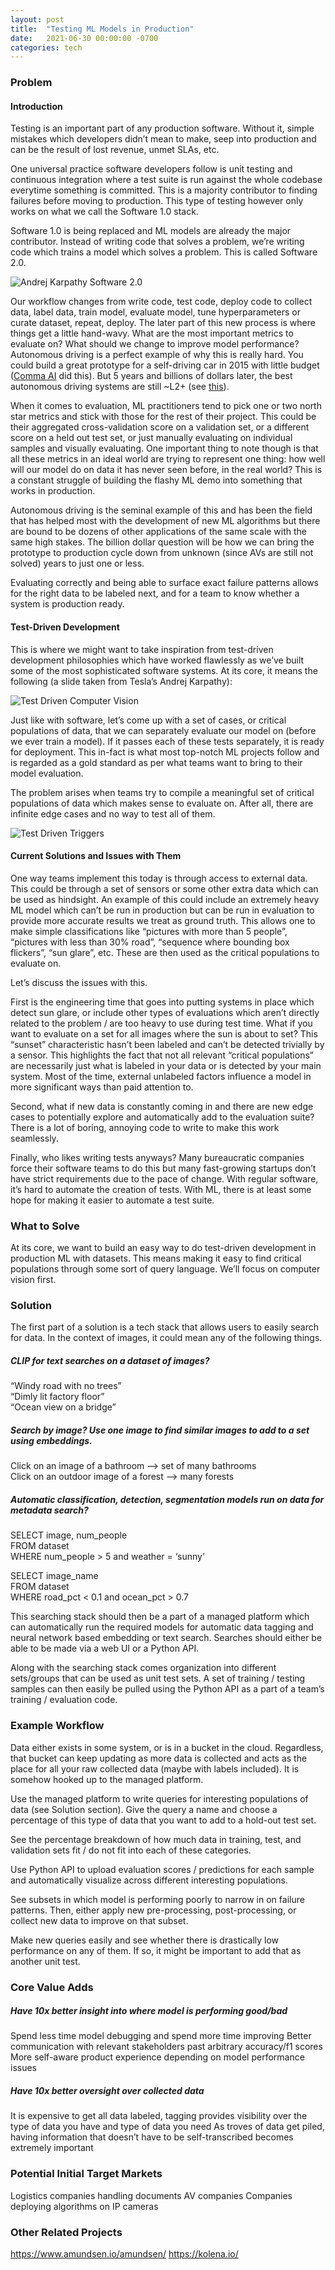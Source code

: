 ```yaml
---
layout: post
title:  "Testing ML Models in Production"
date:   2021-06-30 00:00:00 -0700
categories: tech
---
```

### Problem
#### Introduction
Testing is an important part of any production software. Without it, simple mistakes which developers didn’t mean to make, seep into production and can be the result of lost revenue, unmet SLAs, etc.
 
One universal practice software developers follow is unit testing and continuous integration where a test suite is run against the whole codebase everytime something is committed. This is a majority contributor to finding failures before moving to production. This type of testing however only works on what we call the Software 1.0 stack.

Software 1.0 is being replaced and ML models are already the major contributor. Instead of writing code that solves a problem, we’re writing code which trains a model which solves a problem. This is called Software 2.0.

![Andrej Karpathy Software 2.0](https://miro.medium.com/max/1400/1*5NG3U8MsaTqmQpjkr_-UOw.png)

Our workflow changes from write code, test code, deploy code to collect data, label data, train model, evaluate model, tune hyperparameters or curate dataset, repeat, deploy. The later part of this new process is where things get a little hand-wavy. What are the most important metrics to evaluate on? What should we change to improve model performance? Autonomous driving is a perfect example of why this is really hard. You could build a great prototype for a self-driving car in 2015 with little budget ([Comma AI][comma] did this). But 5 years and billions of dollars later, the best autonomous driving systems are still ~L2+ (see [this][fchollet]).

When it comes to evaluation, ML practitioners tend to pick one or two north star metrics and stick with those for the rest of their project. This could be their aggregated cross-validation score on a validation set, or a different score on a held out test set, or just manually evaluating on individual samples and visually evaluating. One important thing to note though is that all these metrics in an ideal world are trying to represent one thing: how well will our model do on data it has never seen before, in the real world? This is a constant struggle of building the flashy ML demo into something that works in production.

Autonomous driving is the seminal example of this and has been the field that has helped most with the development of new ML algorithms but there are bound to be dozens of other applications of the same scale with the same high stakes. The billion dollar question will be how we can bring the prototype to production cycle down from unknown (since AVs are still not solved) years to just one or less.

Evaluating correctly and being able to surface exact failure patterns allows for the right data to be labeled next, and for a team to know whether a system is production ready.

#### Test-Driven Development
This is where we might want to take inspiration from test-driven development philosophies which have worked flawlessly as we’ve built some of the most sophisticated software systems. At its core, it means the following (a slide taken from Tesla’s Andrej Karpathy):

![Test Driven Computer Vision](https://i0.wp.com/mlinproduction.com/wp-content/uploads/2020/05/karpathy-unit-tests-1.png)

Just like with software, let’s come up with a set of cases, or critical populations of data, that we can separately evaluate our model on (before we ever train a model). If it passes each of these tests separately, it is ready for deployment. This in-fact is what most top-notch ML projects follow and is regarded as a gold standard as per what teams want to bring to their model evaluation.

The problem arises when teams try to compile a meaningful set of critical populations of data which makes sense to evaluate on. After all, there are infinite edge cases and no way to test all of them.

![Test Driven Triggers](https://pbs.twimg.com/media/E4aa7m9VIAQEgSl?format=jpg&name=large)

#### Current Solutions and Issues with Them

One way teams implement this today is through access to external data. This could be through a set of sensors or some other extra data which can be used as hindsight. An example of this could include an extremely heavy ML model which can’t be run in production but can be run in evaluation to provide more accurate results we treat as ground truth. This allows one to make simple classifications like “pictures with more than 5 people”, “pictures with less than 30% road”, “sequence where bounding box flickers”, “sun glare”, etc. These are then used as the critical populations to evaluate on.

Let’s discuss the issues with this.

First is the engineering time that goes into putting systems in place which detect sun glare, or include other types of evaluations which aren’t directly related to the problem / are too heavy to use during test time. What if you want to evaluate on a set for all images where the sun is about to set? This “sunset” characteristic hasn’t been labeled and can’t be detected trivially by a sensor. This highlights the fact that not all relevant “critical populations” are necessarily just what is labeled in your data or is detected by your main system. Most of the time, external unlabeled factors influence a model in more significant ways than paid attention to.

Second, what if new data is constantly coming in and there are new edge cases to potentially explore and automatically add to the evaluation suite? There is a lot of boring, annoying code to write to make this work seamlessly.

Finally, who likes writing tests anyways? Many bureaucratic companies force their software teams to do this but many fast-growing startups don’t have strict requirements due to the pace of change. With regular software, it’s hard to automate the creation of tests. With ML, there is at least some hope for making it easier to automate a test suite.

### What to Solve

At its core, we want to build an easy way to do test-driven development in production ML with datasets. This means making it easy to find critical populations through some sort of query language. We’ll focus on computer vision first.

### Solution

The first part of a solution is a tech stack that allows users to easily search for data. In the context of images, it could mean any of the following things. 

##### CLIP for text searches on a dataset of images?
“Windy road with no trees”<br />
“Dimly lit factory floor”<br />
“Ocean view on a bridge”<br />

##### Search by image? Use one image to find similar images to add to a set using embeddings.
Click on an image of a bathroom --> set of many bathrooms<br />
Click on an outdoor image of a forest --> many forests

##### Automatic classification, detection, segmentation models run on data for metadata search?
SELECT image, num_people<br />
FROM dataset<br />
WHERE num_people > 5 and weather = ‘sunny’<br />

SELECT image_name<br />
FROM dataset<br />
WHERE road_pct < 0.1 and ocean_pct > 0.7

This searching stack should then be a part of a managed platform which can automatically run the required models for automatic data tagging and neural network based embedding or text search. Searches should either be able to be made via a web UI or a Python API.

Along with the searching stack comes organization into different sets/groups that can be used as unit test sets. A set of training / testing samples can then easily be pulled using the Python API as a part of a team’s training / evaluation code.

### Example Workflow
Data either exists in some system, or is in a bucket in the cloud. Regardless, that bucket can keep updating as more data is collected and acts as the place for all your raw collected data (maybe with labels included). It is somehow hooked up to the managed platform.

Use the managed platform to write queries for interesting populations of data (see Solution section). Give the query a name and choose a percentage of this type of data that you want to add to a hold-out test set.

See the percentage breakdown of how much data in training, test, and validation sets fit / do not fit into each of these categories.

Use Python API to upload evaluation scores / predictions for each sample and automatically visualize across different interesting populations.

See subsets in which model is performing poorly to narrow in on failure patterns. Then, either apply new pre-processing, post-processing, or collect new data to improve on that subset.

Make new queries easily and see whether there is drastically low performance on any of them. If so, it might be important to add that as another unit test.

### Core Value Adds
##### Have 10x better insight into where model is performing good/bad
Spend less time model debugging and spend more time improving
Better communication with relevant stakeholders past arbitrary accuracy/f1 scores
More self-aware product experience depending on model performance issues

##### Have 10x better oversight over collected data
It is expensive to get all data labeled, tagging provides visibility over the type of data you have and type of data you need
As troves of data get piled, having information that doesn’t have to be self-transcribed becomes extremely important

### Potential Initial Target Markets
Logistics companies handling documents
AV companies
Companies deploying algorithms on IP cameras

### Other Related Projects
https://www.amundsen.io/amundsen/
https://kolena.io/


[karpath-20]: https://miro.medium.com/max/1400/1*5NG3U8MsaTqmQpjkr_-UOw.png
[comma]: https://comma.ai/
[fchollet]: https://twitter.com/fchollet/status/1373112777519230977
[tdd]: https://i0.wp.com/mlinproduction.com/wp-content/uploads/2020/05/karpathy-unit-tests-1.png
[triggers]: https://pbs.twimg.com/media/E4aa7m9VIAQEgSl?format=jpg&name=large
